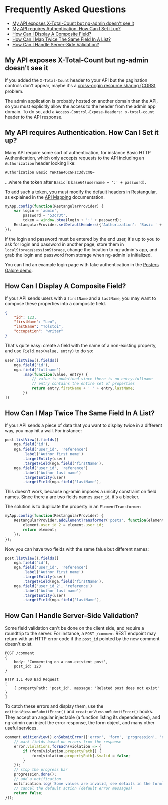 # Frequently Asked Questions

* [My API exposes X-Total-Count but ng-admin doesn't see it](#my-api-exposes-x-total-count-but-ng-admin-doesnt-see-it)
* [My API requires Authentication. How Can I Set it up?](#my-api-requires-authentication-how-can-i-set-it-up)
* [How Can I Display A Composite Field?](#how-can-i-display-a-composite-field)
* [How Can I Map Twice The Same Field In A List?](#how-can-i-map-twice-the-same-field-in-a-list)
* [How Can I Handle Server-Side Validation?](#how-can-i-handle-server-side-validation?)

## My API exposes X-Total-Count but ng-admin doesn't see it

If you added the `X-Total-Count` header to your API but the pagination controls don't appear, maybe it's a [cross-origin resource sharing (CORS)](https://en.wikipedia.org/wiki/Cross-origin_resource_sharing) problem.

The admin application is probably hosted on another domain than the API, so you must explicitly allow the access to the header from the admin app domain. To do so, add a `Access-Control-Expose-Headers: x-total-count` header to the API response.

## My API requires Authentication. How Can I Set it up?

Many API require some sort of authentication, for instance Basic HTTP Authentication, which only accepts requests to the API including an `Authorization` header looking like:

```
Authorization Basic YWRtaW46cGFzc3dvcmQ=
```

...where the token after `Basic` is `base64(username + ':' + password)`.

To add such a token, you must modify the default headers in Restangular, as explained in the [API Mapping](API-mapping.md) documentation.

```js
myApp.config(function(RestangularProvider) {
    var login = 'admin',
        password = '53cr3t',
        token = window.btoa(login + ':' + password);
    RestangularProvider.setDefaultHeaders({'Authorization': 'Basic ' + token});
});
```

If the login and password must be entered by the end user, it's up to you to ask for login and password in another page, store them in `localStorage`/`sessionStorage`, change the location to ng-admin's app, and grab the login and password from storage when ng-admin is initialized.

You can find an example login page with fake authentication in the [Posters Galore demo](https://github.com/marmelab/ng-admin-demo/blob/gh-pages/login.html).

## How Can I Display A Composite Field?

If your API sends users with a `firstName` and a `lastName`, you may want to compose these properties into a composite field.

```json
{
    "id": 123,
    "firstName": "Leo",
    "lastName": "Tolstoi",
    "occupation": "writer"
}
```

That's quite easy: create a field with the name of a non-existing property, and use `Field.map(value, entry)` to do so:

```js
user.listView().fields([
    nga.field('id'),
    nga.field('fullname')
        .map(function(value, entry) {
            // value is undefined since there is no entry.fullname
            // entry contains the entire set of properties
            return entry.firstName + ' ' + entry.lastName;
        })
])
```

## How Can I Map Twice The Same Field In A List?

If your API sends a piece of data that you want to display twice in a different way, you may hit a wall. For instance:

```js
post.listView().fields([
    nga.field('id'),
    nga.field('user_id', 'reference')
        .label('Author first name')
        .targetEntity(user)
        .targetField(nga.field('firstName'),
    nga.field('user_id', 'reference')
        .label('Author last name')
        .targetEntity(user)
        .targetField(nga.field('lastName'),
```

This doesn't work, because ng-amin imposes a unicity constraint on field names. Since there a are two fields names `user_id`, it's a blocker.

The solution is to duplicate the property in an `ElementTransformer`:

```js
myApp.config(function(RestangularProvider) {
    RestangularProvider.addElementTransformer('posts', function(element) {
        element.user_id_2 = element.user_id;
        return element;
    });
});
```

Now you can have two fields with the same falue but different names:

```js
post.listView().fields([
    nga.field('id'),
    nga.field('user_id', 'reference')
        .label('Author first name')
        .targetEntity(user)
        .targetField(nga.field('firstName'),
    nga.field('user_id_2', 'reference')
        .label('Author last name')
        .targetEntity(user)
        .targetField(nga.field('lastName'),
```

## How Can I Handle Server-Side Validation?

Some field validation can't be done on the client side, and require a roundtrip to the server. For instance, a `POST /comment` REST endpoint may return with an HTTP error code if the `post_id` pointed by the new comment doesn't exist.

```
POST /comment
{
    body: 'Commenting on a non-existent post',
    post_id: 123
}

HTTP 1.1 400 Bad Request
[
    { propertyPath: 'post_id', message: 'Related post does not exist' }
]
```

To catch these errors and display them, use the `editionView.onSubmitError()` and `creationView.onSubmitError()` hooks. They accept an angular injectable (a function listing its dependencies), and ng-admin can inject the error response, the form object, and many other useful services.

```js
comment.editionView().onSubmitError(['error', 'form', 'progression', 'notification', function(error, form, progression, notification) {
    // mark fields based on errors from the response
    error.violations.forEach(violation => {
        if (form[violation.propertyPath]) {
            form[violation.propertyPath].$valid = false;
        }
    });
    // stop the progress bar
    progression.done();
    // add a notification
    notification.log(`Some values are invalid, see details in the form`, { addnCls: 'humane-flatty-error' });
    // cancel the default action (default error messages)
    return false;
}]);
```
